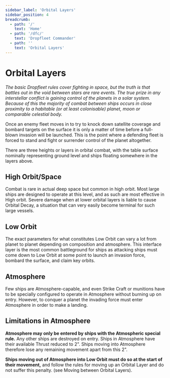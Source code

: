 ```yaml
---
sidebar_label: 'Orbital Layers'
sidebar_position: 4
breadcrumb:
  - path: '/'
    text: 'Home'
  - path: '/dfc/'
    text: 'Dropfleet Commander'
  - path: ''
    text: 'Orbital Layers'
---
```


# Orbital Layers

_The basic Dropfleet rules cover fighting in space, but the truth is that battles out in the void between stars are rare events. The true prize in any interstellar conflict is gaining control of the planets in a solar system. Because of this the majority of combat between ships occurs in close proximity to a habitable (or at least colonisable) planet, moon or comparable celestial body._

Once an enemy fleet moves in to try to knock down satellite coverage and bombard targets on the surface it is only a matter of time before a full-blown invasion will be launched. This is the point where a defending fleet is forced to stand and fight or surrender control of the planet altogether.

There are three  heights  or layers in orbital combat, with the table surface nominally representing ground level and ships floating somewhere in the layers above.

## High Orbit/Space

Combat is rare in actual deep space but common in high orbit. Most large ships are designed to operate at this level, and as such are most effective in High orbit. Severe damage when at lower orbital layers is liable to cause Orbital Decay, a situation that can very easily become terminal for such large vessels.

## Low Orbit

The exact parameters for what constitutes Low Orbit can vary a lot from planet to planet depending on composition and atmosphere. This  interface  layer is the most common battleground for ships as attacking ships must come down to Low Orbit at some point to launch an invasion force, bombard the surface, and claim key orbits.

## Atmosphere

Few ships are Atmosphere-capable, and even Strike Craft or munitions have to be specially configured to operate in Atmosphere without burning up on entry. However, to conquer a planet the invading force must enter Atmosphere in order to make a landing.

## Limitations in Atmosphere

**Atmosphere may only be entered by ships with the Atmospheric special rule.** Any other ships are destroyed on entry. Ships in Atmosphere have their available Thrust reduced to 2". Ships moving into Atmosphere therefore lose any remaining movement apart from this 2".

**Ships moving out of Atmosphere into Low Orbit must do so at the start of their movement,** and follow the rules for moving up an Orbital Layer and do not suffer this penalty. (see Moving between Orbital Layers).
